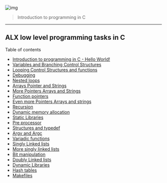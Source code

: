![img](https://assets.imaginablefutures.com/media/images/ALX_Logo.max-200x150.png)
  > Introduction to programming in C
<hr>

## ALX low level programming tasks in C

Table of contents
* [Introduction to programming in C - Hello World!](./0x00-hello_world/)
* [Variables and Branching Control   Structures](./0x01-variables_if_else_while/)
* [Looping Control Structures and functions](./0x02-functions_nested_loops/)
* [Debugging](./0x03-debugging/)
* [Nested loops ](./0x04-more_functions_nested_loops/)
* [Arrays Pointer and Strings](./0x05-pointers_arrays_strings/)
* [More Pointers Arrays and Strings](./0x06-pointers_arrays_strings/)
* [Function pointers](./0x0F-function_pointers/)
* [Even more Pointers Arrays and strings](./0x07-pointers_arrays_strings/)
* [Recursion](./0x08-recursion/)
* [Dynamic memory allocation](./0x0B-malloc_free/)
* [Static Libraries](./0x09-static_libraries/)
* [Pre processor](./0x0D-preprocessor/)
* [Structures and typedef](./0x0E-structures_typedef/)
* [Argv and Argc](./0x0A-argc_argv/)
* [Variadic functions](./0x10-variadic_functions/)
* [Singly Linked lists](./0x12-singly_linked_lists/)
* [More singly linked lists](./0x13-more_singly_linked_lists/)
* [Bit manipulation](./0x14-bit_manipulation/)
* [Doubly Linked lists](/0x17-doubly_linked_lists)
* [Dynamic Libraries](./0x18-dynamic_libraries)
* [Hash tables](/0x1A-hash_tables)
* [Makefiles](/0x1C-makefiles)